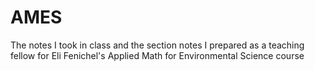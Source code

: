# AMES
The notes I took in class and the section notes I prepared as a teaching fellow for Eli Fenichel's Applied Math for Environmental Science course 
